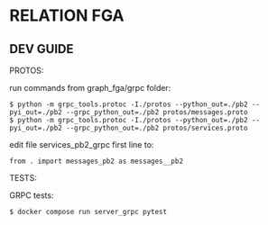 RELATION FGA
============



DEV GUIDE
---------
PROTOS:

run commands from graph_fga/grpc folder:

    $ python -m grpc_tools.protoc -I./protos --python_out=./pb2 --pyi_out=./pb2 --grpc_python_out=./pb2 protos/messages.proto
    $ python -m grpc_tools.protoc -I./protos --python_out=./pb2 --pyi_out=./pb2 --grpc_python_out=./pb2 protos/services.proto
    

edit file services_pb2_grpc first line to:

    from . import messages_pb2 as messages__pb2


TESTS:

GRPC tests:

    $ docker compose run server_grpc pytest
